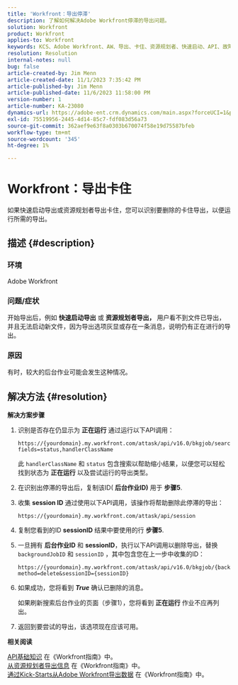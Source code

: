 ```yaml
---
title: 'Workfront：导出停滞'
description: 了解如何解决Adobe Workfront停滞的导出问题。
solution: Workfront
product: Workfront
applies-to: Workfront
keywords: KCS、Adobe Workfront、AW、导出、卡住、资源规划者、快速启动、API、故障排除
resolution: Resolution
internal-notes: null
bug: false
article-created-by: Jim Menn
article-created-date: 11/1/2023 7:35:42 PM
article-published-by: Jim Menn
article-published-date: 11/6/2023 11:58:00 PM
version-number: 1
article-number: KA-23080
dynamics-url: https://adobe-ent.crm.dynamics.com/main.aspx?forceUCI=1&pagetype=entityrecord&etn=knowledgearticle&id=f76869d7-ed78-ee11-8179-6045bd006268
exl-id: 75519956-2445-4d14-85c7-fdf083d56a73
source-git-commit: 362aef9e63f8a0303b670074f58e19d75587bfeb
workflow-type: tm+mt
source-wordcount: '345'
ht-degree: 1%

---
```


# Workfront：导出卡住


如果快速启动导出或资源规划者导出卡住，您可以识别要删除的卡住导出，以便运行所需的导出。

## 描述 {#description}


### 环境

Adobe Workfront



### 问题/症状

开始导出后，例如 <b>快速启动导出</b> 或 <b>资源规划者导出，</b> 用户看不到文件已导出，并且无法启动新文件，因为导出选项灰显或存在一条消息，说明仍有正在进行的导出。



### 原因

有时，较大的后台作业可能会发生这种情况。


## 解决方法 {#resolution}


<b>解决方案步骤</b>



1. 识别是否存在仍显示为 <b>正在运行</b> 通过运行以下API调用：


   ```
   https://{yourdomain}.my.workfront.com/attask/api/v16.0/bkgjob/search?fields=status,handlerClassName
   ```




   此 `handlerClassName` 和 `status` 包含搜索以帮助缩小结果，以便您可以轻松找到状态为 <b>正在运行</b> 以及尝试运行的导出类型。

1. 在识别出停滞的导出后，复制该ID( <b>后台作业ID)</b> 用于 <b>步骤5</b>.

1. 收集 <b>session ID</b> 通过使用以下API调用，该操作将帮助删除此停滞的导出：


   ```
   https://{yourdomain}.my.workfront.com/attask/api/session
   ```




1. 复制您看到的ID <b>sessionID</b> 结果中要使用的行 <b>步骤5</b>.

1. 一旦拥有 <b>后台作业ID</b> 和 <b>sessionID</b>，执行以下API调用以删除导出，替换 `backgroundJobID` 和 `sessionID` ，其中包含您在上一步中收集的ID：


   ```
   https://{yourdomain}.my.workfront.com/attask/api/v16.0/bkgjob/{backgroundJobID}?method=delete&sessionID={sessionID}
   ```




1. 如果成功，您将看到 <b>*True</b>* 确认已删除的消息。

   如果刷新搜索后台作业的页面（步骤1），您将看到 <b>正在运行</b> 作业不应再列出。

1. 返回到要尝试的导出，该选项现在应该可用。



<b>相关阅读</b>

[API基础知识](https://experienceleague.adobe.com/docs/workfront/using/adobe-workfront-api/api-general-information/api-basics.html) 在《Workfront指南》中。<br>
[从资源规划者导出信息](https://experienceleague.adobe.com/docs/workfront/using/manage-resources/resource-planning-in-adobe-workfront/export-resource-planner.html) 在《Workfront指南》中。<br>
[通过Kick-Starts从Adobe Workfront导出数据](https://experienceleague.adobe.com/docs/workfront/using/administration-and-setup/manage-wf/kick-starts/export-data-from-wf-via-kick-starts.html) 在《Workfront指南》中。
